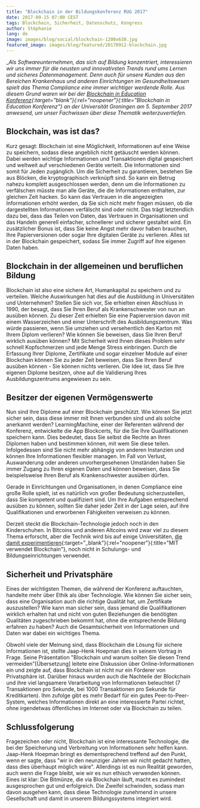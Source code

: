 ```yaml
---
title: "Blockchain in der Bildungskonferenz RUG 2017"
date: 2017-09-15 07:00 CEST
tags: Blockchain, Sicherheit, Datenschutz, Kongress
author: Stéphanie
lang: de
image: images/blog/social/blockchain-1200x630.jpg
featured_image: images/blog/featured/20170912-blockchain.jpg
---
```

__Als Softwareunternehmen, das sich auf Bildung konzentriert, interessieren wir uns immer für die neusten und innovativsten Trends rund ums Lernen und sicheres Datenmanagement. Denn auch für unsere Kunden aus den Bereichen Krankenhaus und anderen Einrichtungen im Gesundheitswesen spielt das Thema Compliance eine immer wichtiger werdende Rolle.  Aus diesem Grund waren wir bei der [Blockchain in Education Konferenz](https://www.bcined2017.nl/){:target="_blank"}{:rel="noopener"}{:title="Blockchain in Education Konferenz"} an der Universität Groningen am 5. September 2017 anwesend, um unser Fachwissen über diese Thematik weiterzuvertiefen.__

## Blockchain, was ist das?

Kurz gesagt: Blockchain ist eine Möglichkeit, Informationen auf eine Weise zu speichern, sodass diese angeblich nicht getäuscht werden können. Dabei werden wichtige Informationen und Transaktionen digital gespeichert und weltweit auf verschiedenen Geräte verteilt. Die Informationen sind somit für Jeden zugänglich. Um die Sicherheit zu garantieren, bestehen Sie aus Blöcken, die kryptographisch verknüpft sind. So kann ein Betrug nahezu komplett ausgeschlossen werden, denn um die Informationen zu verfälschen müsste man alle Geräte, die die Informationen enthalten, zur gleichen Zeit hacken. So kann das Vertrauen in die angezeigten Informationen erhöht werden, da Sie sich nicht mehr fragen müssen, ob die dargestellten Informationen verfälscht sind oder nicht. Das trägt letztendlich dazu bei, dass das Teilen von Daten, das Vertrauen in Organisationen und das Handeln generell einfacher, schnellerer und sicherer gestaltet wird. Ein zusätzlicher Bonus ist, dass Sie keine Angst mehr davor haben brauchen, Ihre Papierversionen oder sogar Ihre digitalen Geräte zu verlieren. Alles ist in der Blockchain gespeichert, sodass Sie immer Zugriff auf ihre eigenen Daten haben.

## Blockchain in der allgemeinen und beruflichen Bildung

Blockchain ist also eine sichere Art, Humankapital zu speichern und zu verteilen. Welche Auswirkungen hat dies auf die Ausbildung in Universitäten und Unternehmen? Stellen Sie sich vor, Sie erhielten einen Abschluss in 1990, der besagt, dass Sie Ihren Beruf als Krankenschwester von nun an ausüben können. Zu dieser Zeit erhielten Sie eine Papierversion davon mit einem Wasserzeichen und einer Unterschrift des Ausbildungszentrum. Was würde passieren, wenn Sie umziehen und versehentlich den Karton mit Ihrem Diplom verlieren? Wie können Sie beweisen, dass Sie Ihren Beruf wirklich ausüben können? Mit Sicherheit wird Ihnen dieses Problem sehr schnell Kopfschmerzen und jede Menge Stress einbringen. Durch die Erfassung Ihrer Diplome, Zertifikate und sogar einzelner Module auf einer Blockchain können Sie zu jeder Zeit beweisen, dass Sie Ihren Beruf ausüben können - Sie können nichts verlieren. Die Idee ist, dass Sie Ihre eigenen Diplome besitzen, ohne auf die Validierung Ihres Ausbildungszentrums angewiesen zu sein.

## Besitzer der eigenen Vermögenswerte

Nun sind Ihre Diplome auf einer Blockchain geschützt. Wie können Sie jetzt sicher sein, dass diese immer mit Ihnen verbunden sind und als solche anerkannt werden? LearningMachine, einer der Referenten während der Konferenz, entwickelte die App Blockcerts, für die Sie Ihre Qualifikationen speichern kann. Dies bedeutet, dass Sie selbst die Rechte an Ihren Diplomen haben und bestimmen können, mit wem Sie diese teilen. Infolgedessen sind Sie nicht mehr abhängig von anderen Instanzien und können Ihre Informationen flexibler managen. Im Fall von Verlust, Auswanderung oder anderen unvorhergesehenen Umständen haben Sie immer Zugang zu Ihren eigenen Daten und können beweisen, dass Sie beispielsweise Ihren Beruf als Krankenschwester ausüben dürfen.

Gerade in Einrichtungen und Organisationen, in denen Compliance eine große Rolle spielt, ist es natürlich von großer Bedeutung sicherzustellen, dass Sie kompetent und qualifiziert sind. Um Ihre Aufgaben entsprechend ausüben zu können, sollten Sie daher jeder Zeit in der Lage seien, auf ihre Qualifikationen und erworbenen Fähigkeiten verweisen zu können.

Derzeit steckt die Blockchain-Technologie jedoch noch in den Kinderschuhen. In Bitcoins und anderen Altcoins wird zwar viel zu diesem Thema erforscht, aber die Technik wird bis auf einige Universitäten, [die damit experimentieren](http://certificates-bootcamp.mit.edu/){:target="_blank"}{:rel="noopener"}{:title="MIT verwendet Blockchain"}, noch nicht in Schulungs- und Bildungseinrichtungen verwendet.

## Sicherheit und Privatsphäre

Eines der wichtigsten Themen, die während der Konferenz auftauchten, handelte mehr über Ethik als über Technologie. Wie können Sie sicher sein, dass eine Organisation auch die richtige Qualität hat, um Zertifikate auszustellen? Wie kann man sicher sein, dass jemand die Qualifikationen wirklich erhalten hat und nicht von guten Beziehungen die benötigten Qualitäten zugeschrieben bekommt hat, ohne die entsprechende Bildung erfahren zu haben? Auch die Gesamtsicherheit von Informationen und Daten war dabei ein wichtiges Thema.

Obwohl viele der Meinung sind, dass Blockchain die Lösung für sichere Informationen ist, stellte Jaap-Henk Hoepman dies in seinem Vortrag in Frage. Seine Präsentation "Blockchain und warum sollten Sie diesen Trend vermeiden"[Übersetzung] leitete eine Diskussion über Online-Informationen ein und zeigte auf, dass Blockchain ist nicht nur ein Förderer von Privatsphäre ist. Darüber hinaus wurden auch die Nachteile der Blockchain und ihre viel langsamere Verarbeitung von Informationen beleuchtet (7 Transaktionen pro Sekunde, bei 1000 Transaktionen pro Sekunde für Kreditkarten). Ihm zufolge gibt es mehr Bedarf für ein gutes Peer-to-Peer-System, welches Informationen direkt an eine interessierte Partei richtet, ohne irgendetwas öffentliches im Internet oder via Blockchain zu teilen.

## Schlussfolgerung

Fragezeichen oder nicht, Blockchain ist eine interessante Technologie, die bei der Speicherung und Verbreitung von Informationen sehr helfen kann. Jaap-Henk Hoepman bringt es dementsprechend treffend auf den Punkt, wenn er sagte, dass "wir in den neunziger Jahren wir nicht gedacht hatten, dass dies überhaupt möglich wäre". Allerdings ist es nun Realität geworden, auch wenn die Frage bleibt, wie wir es nun ethisch verwenden können. Eines ist klar: Die Bitmünze, die via Blockchain läuft, macht es zumindest ausgesprochen gut und erfolgreich. Die Zweifel schwinden, sodass man davon ausgehen kann, dass diese Technologie zunehmend in unsere Gesellschaft und damit in unserem Bildungssystems integriert wird.
